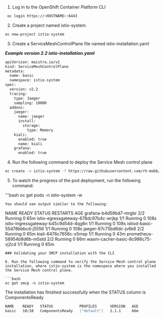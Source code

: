 
1. Log in to the OpenShift Container Platform CLI

```bash
 oc login https://<HOSTNAME>:6443
```

2. Create a project named istio-system.

```bash
oc new-project istio-system
```
3. Create a ServiceMeshControlPlane file named istio-installation.yaml

  ***Example version 2.2 istio-installation.yaml***
```bash
apiVersion: maistra.io/v2
kind: ServiceMeshControlPlane
metadata:
  name: basic
  namespace: istio-system
spec:
  version: v2.2
  tracing:
    type: Jaeger
    sampling: 10000
  addons:
    jaeger:
      name: jaeger
      install:
        storage:
          type: Memory
    kiali:
      enabled: true
      name: kiali
    grafana:
      enabled: true
```
4. Run the following command to deploy the Service Mesh control plane

```bash
oc create -n istio-system -f https://raw.githubusercontent.com/rh-mobb/aro-hackathon-content/main/aro-content/assets/istio_installation.yaml
```
5. To watch the progress of the pod deployment, run the following command:

'''bash
oc get pods -n istio-system -w
```
You should see output similar to the following:
```
NAME                                   READY   STATUS    RESTARTS   AGE
grafana-b4d59bd7-mrgbr                 2/2     Running   0          65m
istio-egressgateway-678dc97b4c-wrjkp   1/1     Running   0          108s
istio-ingressgateway-b45c9d54d-4qg6n   1/1     Running   0          108s
istiod-basic-55d78bbbcd-j5556          1/1     Running   0          108s
jaeger-67c75bd6dc-jv6k6                2/2     Running   0          65m
kiali-6476c7656c-x5msp                 1/1     Running   0          43m
prometheus-58954b8d6b-m5std            2/2     Running   0          66m
wasm-cacher-basic-8c986c75-vj2cd       1/1     Running   0          65m
```
### Validating your SMCP installation with the CLI
  
6. Run the following command to verify the Service Mesh control plane installation, where istio-system is the namespace where you installed the Service Mesh control plane.
  
```bash
oc get smcp -n istio-system
```
The installation has finished successfully when the STATUS column is ComponentsReady

```bash
NAME    READY   STATUS            PROFILES      VERSION   AGE
basic   10/10   ComponentsReady   ["default"]   2.1.1     66m  
```
